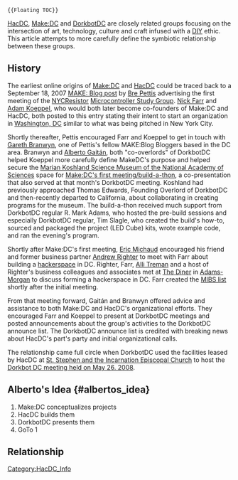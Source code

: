 ```{=mediawiki}
{{Floating TOC}}
```
[HacDC](HacDC), [Make:DC](Make:DC) and
[DorkbotDC](DorkbotDC) are closely related groups focusing on
the intersection of art, technology, culture and craft infused with a [
DIY](:wikipedia:DIY) ethic. This article attempts to more
carefully define the symbiotic relationship between these groups.

## History

The earliest online origins of [Make:DC](Make:DC) and
[HacDC](HacDC) could be traced back to a September 18, 2007
[MAKE: Blog
post](http://blog.makezine.com/archive/2007/09/nyc_resistors_microcontro.html)
by [Bre Pettis](Bre_Pettis) advertising the first meeting of
the [NYCResistor](NYCResistor) [Microcontroller Study
Group](Microcontroller_Study_Group). [Nick
Farr](User:Nickfarr) and [Adam
Koeppel](Adam_Koeppel), who would both later become
co-founders of Make:DC and HacDC, both posted to this entry stating
their intent to start an organization in [ Washington,
DC](:wikipedia:Washington,_D.C.) similar to what was being
pitched in New York City.

Shortly thereafter, Pettis encouraged Farr and Koeppel to get in touch
with [Gareth Branwyn](Gareth_Branwyn), one of Pettis's fellow
MAKE:Blog Bloggers based in the DC area. Branwyn and [Alberto
Gait&aacute;n](Alberto_Gait&aacute;n), both "co-overlords" of
DorkbotDC helped Koeppel more carefully define MakeDC's purpose and
helped secure the [Marian Koshland Science Museum of the National
Academy of Sciences](http://www.koshland-science-museum.org/) space for
[ Make:DC's first meeting/build-a-thon](MakeDC_2008-01-16), a
co-presentation that also served at that month's DorkbotDC meeting.
Koshland had previously approached Thomas Edwards, Founding Overlord of
DorkbotDC and then-recently departed to California, about collaborating
in creating programs for the museum. The build-a-thon received much
support from DorkbotDC regular R. Mark Adams, who hosted the pre-build
sessions and especially DorkbotDC regular, Tim Slagle, who created the
build's how-to, sourced and packaged the project (LED Cube) kits, wrote
example code, and ran the evening's program.

Shortly after Make:DC's first meeting, [Eric
Michaud](Eric_Michaud) encouraged his friend and former
business partner [Andrew Righter](Andrew_Righter) to meet
with Farr about building a [ hackerspace](Hackerspace) in DC.
Righter, Farr, [Alli Treman](Alli_Treman) and a host of
Righter's business colleagues and associates met at [The
Diner](http://www.trystdc.com/diner/) in [
Adams-Morgan](:wikipedia:Adams_Morgan) to discuss forming a
hackerspace in DC. Farr created the [MIBS list](MIBS_list)
shortly after the initial meeting.

From that meeting forward, Gaitán and Branwyn offered advice and
assistance to both Make:DC and HacDC's organizational efforts. They
encouraged Farr and Koeppel to present at DorkbotDC meetings and posted
announcements about the group's activities to the DorkbotDC announce
list. The DorkbotDC announce list is credited with breaking news about
HacDC's part's party and initial organizational calls.

The relationship came full circle when DorkbotDC used the facilities
leased by HacDC at [St. Stephen and the Incarnation Episcopal
Church](St._Stephen_and_the_Incarnation_Episcopal_Church) to
host the [Dorkbot DC meeting held on May 26.
2008](http://www.dorkbot.org/dorkbotdc/meetings/20080527.html).

## Alberto's Idea {#albertos_idea}

1.  Make:DC conceptualizes projects
2.  HacDC builds them
3.  DorkbotDC presents them
4.  GoTo 1

## Relationship

[Category:HacDC_Info](Category:HacDC_Info)
